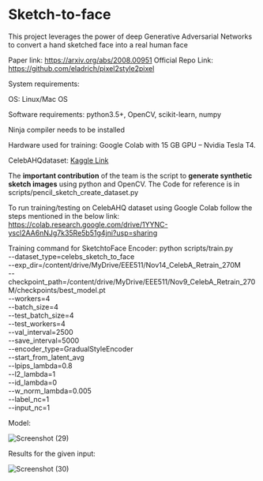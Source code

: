 # Sketch-to-face
This project leverages the power of deep Generative Adversarial Networks to convert a hand sketched face into a real human face

Paper link: https://arxiv.org/abs/2008.00951
Official Repo Link: https://github.com/eladrich/pixel2style2pixel

System requirements:

OS: Linux/Mac OS

Software requirements: python3.5+, OpenCV, scikit-learn, numpy

Ninja compiler needs to be installed

Hardware used for training: Google Colab with 15 GB GPU – Nvidia Tesla T4.

CelebAHQdataset: [Kaggle Link](https://www.kaggle.com/datasets/badasstechie/celebahq-resized-256x256)

The **important contribution** of the team is the script to **generate synthetic sketch images** using python and OpenCV. 
The Code for reference is in scripts/pencil_sketch_create_dataset.py

To run training/testing on CelebAHQ dataset using Google Colab follow the steps mentioned in the below link:
https://colab.research.google.com/drive/1YYNC-yscl2AA6nNJg7k35Re5b51g4jni?usp=sharing 

Training command for SketchtoFace Encoder:
python scripts/train.py \
--dataset_type=celebs_sketch_to_face \
--exp_dir=/content/drive/MyDrive/EEE511/Nov14_CelebA_Retrain_270M \
--checkpoint_path=/content/drive/MyDrive/EEE511/Nov9_CelebA_Retrain_270M/checkpoints/best_model.pt \
--workers=4 \
--batch_size=4 \
--test_batch_size=4 \
--test_workers=4 \
--val_interval=2500 \
--save_interval=5000 \
--encoder_type=GradualStyleEncoder \
--start_from_latent_avg \
--lpips_lambda=0.8 \
--l2_lambda=1 \
--id_lambda=0 \
--w_norm_lambda=0.005 \
--label_nc=1 \
--input_nc=1 

Model: 

![Screenshot (29)](https://github.com/AkhileshV/Sketch-to-face/assets/35297458/69654538-941a-4d7b-9cdf-d3ef3707a7ac)

Results for the given input:

![Screenshot (30)](https://github.com/AkhileshV/Sketch-to-face/assets/35297458/7db17f55-123c-49d3-b9d0-35dda769728d)





